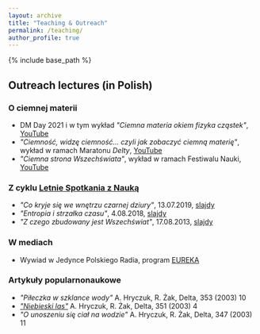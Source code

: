 ```yaml
---
layout: archive
title: "Teaching & Outreach"
permalink: /teaching/
author_profile: true
---
```


{% include base_path %}

<h2> Outreach lectures (in Polish)</h2>

<h3> O ciemnej materii</h3>

* DM Day 2021 i w tym wykład _"Ciemna materia okiem fizyka cząstek"_, [YouTube](https://www.youtube.com/watch?v=t3xYX3vRQ_k)
* _"Ciemność, widzę ciemność... czyli jak zobaczyć ciemną materię"_, wykład w ramach Maratonu _Delty_, [YouTube](https://www.youtube.com/watch?v=DbDhBKgmh9U)
* _"Ciemna strona Wszechświata"_, wykład w ramach Festiwalu Nauki, [YouTube](https://www.youtube.com/watch?v=_oMfeke2P7M)


<h3> Z cyklu <a href="https://pl-pl.facebook.com/LetnieSpotkaniaZNauka/">Letnie Spotkania z Nauką</a></h3>

* _"Co kryje się we wnętrzu czarnej dziury"_, 13.07.2019, [slajdy](http://ahryczuk.github.io/files/xxxx.pdf)
* _"Entropia i strzałka czasu"_, 4.08.2018, [slajdy](http://ahryczuk.github.io/files/xxxx.pdf)
* _"Z czego zbudowany jest Wszechświat"_, 17.08.2013, [slajdy](http://ahryczuk.github.io/files/xxxx.pdf)


<h3>W mediach</h3>

* Wywiad w Jedynce Polskiego Radia, program [EUREKA](https://www.polskieradio.pl/7/5098/Artykul/2854787,Ciemna-materia-Jedna-z-najwiekszych-zagadek-kosmologii-i-astrofizyki)

<h3>Artykuły popularnonaukowe</h3>

* _"Piłeczka w szklance wody"_  A. Hryczuk, R. Żak,  Delta, 353 (2003) 10
*	[_"Niebieski las"_](http://www.deltami.edu.pl/temat/fizyka/swiatlo/2012/12/30/Niebieski_las/)  A. Hryczuk, R. Żak, Delta, 351 (2003) 4
* _"O unoszeniu się ciał na wodzie"_ A. Hryczuk, R. Żak,  Delta, 347 (2003) 11
